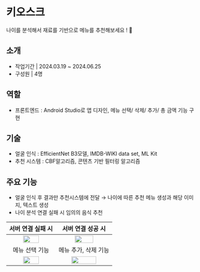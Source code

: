 # 키오스크
나이를 분석해서 재료를 기반으로 메뉴를 추천해보세요 ! 🍙
## 소개
- 작업기간 | 2024.03.19 ~ 2024.06.25
- 구성원 | 4명
## 역할
- 프론트엔드 : Android Studio로 앱 디자인, 메뉴 선택/ 삭제/ 추가/ 총 금액 기능 구현 
## 기술
- 얼굴 인식 : EfficientNet B3모델, IMDB-WIKI data set, ML Kit
- 추천 시스템 : CBF알고리즘, 콘텐츠 기반 필터링 알고리즘
## 주요 기능
- 얼굴 인식 후 결과만 추천시스템에 전달 → 나이에 따른 추천 메뉴 생성과 해당 이미지, 텍스트 생성
- 나이 분석 연결 실패 시 임의의 음식 추천<br>

|서버 연결 실패 시 |서버 연결 성공 시 |
|:-------:|:------:|
|<img width="60%" src="https://github.com/user-attachments/assets/e60dd3a2-7532-42bf-aa63-ffb680fbbda8">| <img width="60%" src="https://github.com/user-attachments/assets/22fca810-02f0-4f41-928f-230872de64ec">|
|메뉴 선택 기능|메뉴 추가, 삭제 기능|
|<img width="60%" src="https://github.com/user-attachments/assets/03a81bfb-05f5-4abe-ad90-60f68e07e456">|<img width="70%" src="https://github.com/user-attachments/assets/0cf01fd6-8571-4e69-84f0-8ca1dd422444">|

